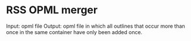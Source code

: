 # RSS OPML merger

Input: opml file
Output: opml file in which all outlines that occur more than once in the same container have only been added once.

